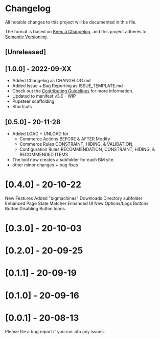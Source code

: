 # Changelog
All notable changes to this project will be documented in this file.

The format is based on [Keep a Changelog](https://keepachangelog.com/en/1.0.0/),
and this project adheres to [Semantic Versioning](https://semver.org/spec/v2.0.0.html).

## [Unreleased]
## [1.0.0] - 2022-09-XX
- Added Changelog as CHANGELOG.md
- Added Issue + Bug Reporting as ISSUE_TEMPLATE.md 
- Check out the [Contributing Guidelines](CONTRIBUTING.md) for more information.
- Updated to manifest v3.0 - WIP
- Pupeteer scaffolding
- Shortcuts


## [0.5.0] - 20-11-28
- Added LOAD + UNLOAD for 
    - Commerce Actions  BEFORE & AFTER Modify
    - Commerce Rules CONSTRAINT, HIDING, & VALIDATION,
    - Configuration Rules RECOMMENDATION, CONSTRAINT, HIDING, & RECOMMENDED ITEMS
- The tool now creates a subfolder for each BM site.
- other minor changes + bug fixes

# [0.4.0] - 20-10-22

New Features
Added "bigmachines" Downloads Directory subfolder
Enhanced Page State Matcher
Enhanced UI
New Options/Logs Buttons
Button Disabling
Button Icons

# [0.3.0] - 20-10-03
# [0.2.0] - 20-09-25
# [0.1.1] - 20-09-19
# [0.1.0] - 20-09-16
# [0.0.1] - 20-08-13

Please file a bug report if you run into any issues.